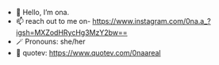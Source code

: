 - 👋 Hello, I’m ona.
- 📫 reach out to me on- https://www.instagram.com/0na.a_?igsh=MXZodHRycHg3MzY2bw==
- 🪄 Pronouns: she/her
- 🌱 quotev: https://www.quotev.com/0naareal

<!---
onaa0/onaa0 is a ✨ special ✨ repository because its `README.md` (this file) appears on your GitHub profile.
You can click the Preview link to take a look at your changes.
--->
